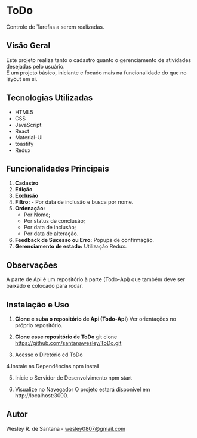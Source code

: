 # ToDo
Controle de Tarefas a serem realizadas.

## Visão Geral
Este projeto realiza tanto o cadastro quanto o gerenciamento de atividades desejadas pelo usuário.<br/> 
É um projeto básico, iniciante e focado mais na funcionalidade do que no layout em si.

## Tecnologias Utilizadas
- HTML5
- CSS
- JavaScript
- React
- Material-UI
- toastify
- Redux

## Funcionalidades Principais
1. **Cadastro**
2. **Edição**
3. **Exclusão**
4. **Filtro:** - Por data de inclusão e busca por nome.
5. **Ordenação:**
    - Por Nome;
    - Por status de conclusão;
    - Por data de inclusão;
    - Por data de alteração.
6. **Feedback de Sucesso ou Erro:** Popups de confirmação.
7. **Gerenciamento de estado:** Utilização Redux.

## Observações
A parte de Api é um repositório à parte (Todo-Api) que também deve ser baixado e colocado para rodar.

## Instalação e Uso
1. **Clone e suba o repositório de Api (Todo-Api)**
   Ver orientações no próprio repositório.

2. **Clone esse repositório de ToDo**
   git clone https://github.com/santanawesley/ToDo.git

3. Acesse o Diretório
  cd ToDo

4.Instale as Dependências
  npm install

5. Inicie o Servidor de Desenvolvimento
  npm start

6. Visualize no Navegador
  O projeto estará disponível em http://localhost:3000.

## Autor
Wesley R. de Santana - wesley0807@gmail.com

